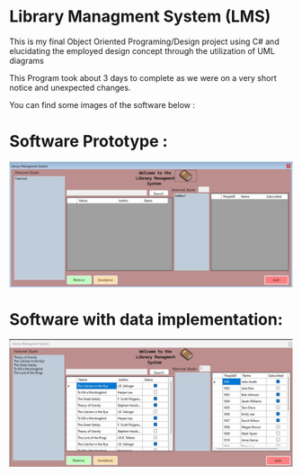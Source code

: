 # Library Managment System (LMS)
This is my final Object Oriented Programing/Design project using C# and elucidating the employed design concept through the utilization of UML diagrams

This Program took about 3 days to complete as we were on a very short notice and unexpected changes.

You can find some images of the software below :

# Software Prototype :
<img src = "/Media/LMS Prototype.jpg" align = "center"/>

# Software with data implementation: 
<img src = "/Media/LMS Active.jpg" align = "center"/>
